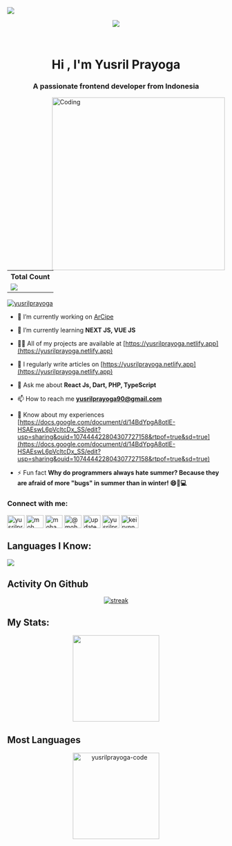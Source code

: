 <img src="https://media.licdn.com/dms/image/D5616AQGGmuWSZQZ5VQ/profile-displaybackgroundimage-shrink_350_1400/0/1704207071405?e=1709769600&v=beta&t=4I-AR5VahvALjmqmlmbEgVzVDMvwfrlAFJkV9OkdidE" >
<p align="center">
<img src="https://readme-typing-svg.demolab.com/?lines=Passionate%20Front%20End%20Developer;Learning%20React%20Js;1+%2B%20years%20of%20coding%20experience&font=Fira%20Code&center=true&width=700&height=45&color=E55604&vCenter=true&pause=1000&size=25" /></a>
</p><br/>
<h1 align="center" >Hi ,  I'm Yusril Prayoga</h1>
<h3 align="center">A passionate frontend developer from Indonesia</h3>
<img src="https://cdn.dribbble.com/users/50886/screenshots/2710024/coding.gif" alt="Coding" width="400" align="right">

 <table>
    <tr>
      <!-- <th>Profile Views</th> -->
      <th>Total Count</th>
    </tr>
    <tr>
      <td>
         <a href="https://github.com/yusrilprayoga-code"> <img src="https://komarev.com/ghpvc/?username=yusrilprayoga-code&style=for-the-badge&color=brightgreen"> </a>
      </td>
    </tr>
  </table>

<p align="left"> <a href="https://twitter.com/yusrilprayoga" target="blank"><img src="https://img.shields.io/twitter/follow/yusrilprayoga?logo=twitter&style=for-the-badge" alt="yusrilprayoga" /></a> </p>

- 🔭 I’m currently working on [ArCipe](https://arcipe.netlify.app/)

- 🌱 I’m currently learning **NEXT JS, VUE JS**

- 👨‍💻 All of my projects are available at [https://yusrilprayoga.netlify.app](https://yusrilprayoga.netlify.app)

- 📝 I regularly write articles on [https://yusrilprayoga.netlify.app](https://yusrilprayoga.netlify.app)

- 💬 Ask me about **React Js, Dart, PHP, TypeScript**

- 📫 How to reach me **yusrilprayoga90@gmail.com**

- 📄 Know about my experiences [https://docs.google.com/document/d/14BdYpgA8otlE-HSAEswL6pVcltcDx_SS/edit?usp=sharing&ouid=107444422804307727158&rtpof=true&sd=true](https://docs.google.com/document/d/14BdYpgA8otlE-HSAEswL6pVcltcDx_SS/edit?usp=sharing&ouid=107444422804307727158&rtpof=true&sd=true)

- ⚡ Fun fact **Why do programmers always hate summer? Because they are afraid of more "bugs" in summer than in winter! 😄🐞💻**

<h3 align="left">Connect with me:</h3>
<p align="left">
<a href="https://twitter.com/yusrilprayoga" target="blank"><img align="center" src="https://raw.githubusercontent.com/rahuldkjain/github-profile-readme-generator/master/src/images/icons/Social/twitter.svg" alt="yusrilprayoga" height="30" width="40" /></a>
<a href="https://www.linkedin.com/in/moh-yusril-prayoga-802243238/" target="blank"><img align="center" src="https://raw.githubusercontent.com/rahuldkjain/github-profile-readme-generator/master/src/images/icons/Social/linked-in-alt.svg" alt="moh yusril prayoga" height="30" width="40" /></a>
<a href="https://fb.com/mohammad yusril prayoga" target="blank"><img align="center" src="https://raw.githubusercontent.com/rahuldkjain/github-profile-readme-generator/master/src/images/icons/Social/facebook.svg" alt="mohammad yusril prayoga" height="30" width="40" /></a>
<a href="https://www.instagram.com/moh_yusrilprayoga/" target="blank"><img align="center" src="https://raw.githubusercontent.com/rahuldkjain/github-profile-readme-generator/master/src/images/icons/Social/instagram.svg" alt="@moh_yusrilprayoga" height="30" width="40" /></a>
<a href="https://www.youtube.com/c/update kuy" target="blank"><img align="center" src="https://raw.githubusercontent.com/rahuldkjain/github-profile-readme-generator/master/src/images/icons/Social/youtube.svg" alt="update kuy" height="30" width="40" /></a>
<a href="https://www.hackerrank.com/yusrilprayoga-code" target="blank"><img align="center" src="https://raw.githubusercontent.com/rahuldkjain/github-profile-readme-generator/master/src/images/icons/Social/hackerrank.svg" alt="yusrilprayoga-code" height="30" width="40" /></a>
<a href="https://discord.gg/keirynn" target="blank"><img align="center" src="https://raw.githubusercontent.com/rahuldkjain/github-profile-readme-generator/master/src/images/icons/Social/discord.svg" alt="keirynn" height="30" width="40" /></a>
</p>

## Languages I Know:

<p align="left"> <a href="https://github.com/yusrilprayoga-code"><img src="https://skillicons.dev/icons?i=typescript,react,flutter,cpp,vue,ps,pr,github,mysql,php,dart,js,nextjs,tailwindcss,nodejs"> </a> </p>

## Activity On Github
<p align="center">
  <a href="https://github.com/yusrilprayoga-code">      
<img title="stats" alt="streak" src="https://github-readme-streak-stats.herokuapp.com/?user=yusrilprayoga-code&theme=dark&hide_border=true&stroke=f53b3b"/>
</a> 
</p>

## My Stats:
<p align="center">
<img height="200px" src="https://github-readme-stats.vercel.app/api?username=yusrilprayoga-code&hide_border=true&show_icons=true&count_private=true&theme=gruvbox&bg_color=151515">
</p>

## Most Languages
<p align="center"><img height="200px" src="https://github-readme-stats.vercel.app/api/top-langs?username=yusrilprayoga-code&show_icons=true&locale=en&theme=gruvbox&bg_color=151515" alt="yusrilprayoga-code" /></p>


